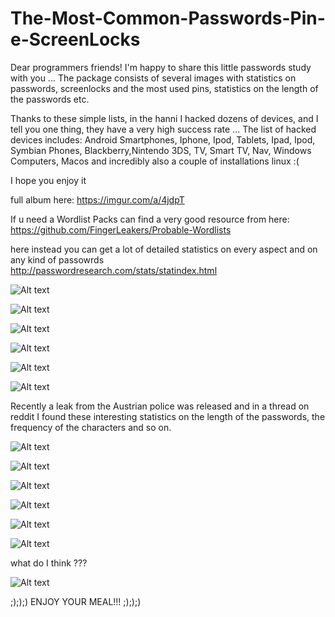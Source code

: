 # The-Most-Common-Passwords-Pin-e-ScreenLocks

Dear programmers friends! I'm happy to share this little passwords study with you ...
The package consists of several images with statistics on passwords, screenlocks and the most used pins, statistics on the length of the passwords etc.

Thanks to these simple lists, in the hanni I hacked dozens of devices, and I tell you one thing, they have a very high success rate ...
The list of hacked devices includes: Android Smartphones, Iphone, Ipod, Tablets, Ipad, Ipod, Symbian Phones, Blackberry,Nintendo 3DS, TV, Smart TV, Nav, Windows Computers, Macos and incredibly also a couple of installations linux :(

I hope you enjoy it

full album here: https://imgur.com/a/4jdpT

If u need a Wordlist Packs can find a very good resource from here: https://github.com/FingerLeakers/Probable-Wordlists
</br>

here instead you can get a lot of detailed statistics on every aspect and on any kind of passowrds
</br>
http://passwordresearch.com/stats/statindex.html


![Alt text](https://i.imgur.com/dwkMrP7.jpg "The-Most-Common-Passwords-Pin-e-ScreenLocks")




![Alt text](https://i.imgur.com/nhh6SfJ.jpg "The-Most-Common-Passwords-Pin-e-ScreenLocks")



![Alt text](https://i.imgur.com/lX6DIn8.png "The-Most-Common-Passwords-Pin-e-ScreenLocks")


![Alt text](https://i.imgur.com/wBsVjyV.jpg "The-Most-Common-Passwords-Pin-e-ScreenLocks")


![Alt text](https://i.imgur.com/zRiqRz8.jpg "The-Most-Common-Passwords-Pin-e-ScreenLocks")

![Alt text](https://i.imgur.com/z3kpKCS.png "The-Most-Common-Passwords-Pin-e-ScreenLocks")



Recently a leak from the Austrian police was released and in a thread on reddit I found these interesting statistics on the length of the passwords, the frequency of the characters and so on.

![Alt text](https://i.imgur.com/NqtXVcT.jpg "The-Most-Common-Passwords-Pin-e-ScreenLocks")




![Alt text](https://i.imgur.com/DgSz4zG.jpg "The-Most-Common-Passwords-Pin-e-ScreenLocks")



![Alt text](https://i.imgur.com/bTUS7kD.jpg "The-Most-Common-Passwords-Pin-e-ScreenLocks")


![Alt text](https://i.imgur.com/eBaDF90.jpg "The-Most-Common-Passwords-Pin-e-ScreenLocks")


![Alt text](https://i.imgur.com/0PWKZae.jpg "The-Most-Common-Passwords-Pin-e-ScreenLocks")

![Alt text](https://i.imgur.com/yRKfHxs.jpg "The-Most-Common-Passwords-Pin-e-ScreenLocks")

what do I think ???


![Alt text](https://i.imgur.com/jqZgU3x.jpg "The-Most-Common-Passwords-Pin-e-ScreenLocks")


;););) ENJOY YOUR MEAL!!! ;););)



